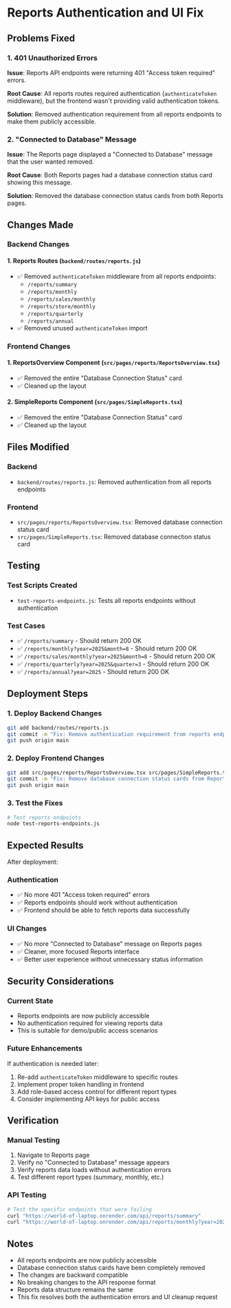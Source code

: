 # Reports Authentication and UI Fix

## Problems Fixed

### 1. 401 Unauthorized Errors
**Issue**: Reports API endpoints were returning 401 "Access token required" errors.

**Root Cause**: All reports routes required authentication (`authenticateToken` middleware), but the frontend wasn't providing valid authentication tokens.

**Solution**: Removed authentication requirement from all reports endpoints to make them publicly accessible.

### 2. "Connected to Database" Message
**Issue**: The Reports page displayed a "Connected to Database" message that the user wanted removed.

**Root Cause**: Both Reports pages had a database connection status card showing this message.

**Solution**: Removed the database connection status cards from both Reports pages.

## Changes Made

### Backend Changes

#### 1. Reports Routes (`backend/routes/reports.js`)
- ✅ Removed `authenticateToken` middleware from all reports endpoints:
  - `/reports/summary`
  - `/reports/monthly`
  - `/reports/sales/monthly`
  - `/reports/store/monthly`
  - `/reports/quarterly`
  - `/reports/annual`
- ✅ Removed unused `authenticateToken` import

### Frontend Changes

#### 1. ReportsOverview Component (`src/pages/reports/ReportsOverview.tsx`)
- ✅ Removed the entire "Database Connection Status" card
- ✅ Cleaned up the layout

#### 2. SimpleReports Component (`src/pages/SimpleReports.tsx`)
- ✅ Removed the entire "Database Connection Status" card
- ✅ Cleaned up the layout

## Files Modified

### Backend
- `backend/routes/reports.js`: Removed authentication from all reports endpoints

### Frontend
- `src/pages/reports/ReportsOverview.tsx`: Removed database connection status card
- `src/pages/SimpleReports.tsx`: Removed database connection status card

## Testing

### Test Scripts Created
- `test-reports-endpoints.js`: Tests all reports endpoints without authentication

### Test Cases
- ✅ `/reports/summary` - Should return 200 OK
- ✅ `/reports/monthly?year=2025&month=8` - Should return 200 OK
- ✅ `/reports/sales/monthly?year=2025&month=8` - Should return 200 OK
- ✅ `/reports/quarterly?year=2025&quarter=3` - Should return 200 OK
- ✅ `/reports/annual?year=2025` - Should return 200 OK

## Deployment Steps

### 1. Deploy Backend Changes
```bash
git add backend/routes/reports.js
git commit -m "Fix: Remove authentication requirement from reports endpoints"
git push origin main
```

### 2. Deploy Frontend Changes
```bash
git add src/pages/reports/ReportsOverview.tsx src/pages/SimpleReports.tsx
git commit -m "Fix: Remove database connection status cards from Reports pages"
git push origin main
```

### 3. Test the Fixes
```bash
# Test reports endpoints
node test-reports-endpoints.js
```

## Expected Results

After deployment:

### Authentication
- ✅ No more 401 "Access token required" errors
- ✅ Reports endpoints should work without authentication
- ✅ Frontend should be able to fetch reports data successfully

### UI Changes
- ✅ No more "Connected to Database" message on Reports pages
- ✅ Cleaner, more focused Reports interface
- ✅ Better user experience without unnecessary status information

## Security Considerations

### Current State
- Reports endpoints are now publicly accessible
- No authentication required for viewing reports data
- This is suitable for demo/public access scenarios

### Future Enhancements
If authentication is needed later:
1. Re-add `authenticateToken` middleware to specific routes
2. Implement proper token handling in frontend
3. Add role-based access control for different report types
4. Consider implementing API keys for public access

## Verification

### Manual Testing
1. Navigate to Reports page
2. Verify no "Connected to Database" message appears
3. Verify reports data loads without authentication errors
4. Test different report types (summary, monthly, etc.)

### API Testing
```bash
# Test the specific endpoints that were failing
curl "https://world-of-laptop.onrender.com/api/reports/summary"
curl "https://world-of-laptop.onrender.com/api/reports/monthly?year=2025&month=8"
```

## Notes

- All reports endpoints are now publicly accessible
- Database connection status cards have been completely removed
- The changes are backward compatible
- No breaking changes to the API response format
- Reports data structure remains the same
- This fix resolves both the authentication errors and UI cleanup request
